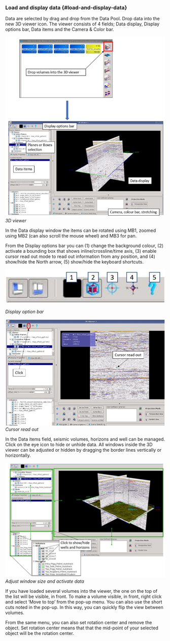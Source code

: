 ### Load and display data {#load-and-display-data}

Data are selected by drag and drop from the Data Pool. Drop data into the new 3D viewer icon. The viewer consists of 4 fields; Data display, Display options bar, Data items and the Camera & Color bar.

![](/assets/3dviewer_load.JPG)  
_3D viewer_

In the Data display window the items can be rotated using MB1, zoomed using MB2 \(can also scroll the mouse wheel\) and MB3 for pan.

From the Display options bar you can \(1\) change the background colour, \(2\) activate a bounding box that shows inline/crossline/time axis, \(3\) enable cursor read out mode to read out information from any position, and \(4\) show/hide the North arrow, \(5\) show/hide the keyboard shortcuts.

![](/assets/3dviewer_icons7.JPG)

_Display option bar_

![](/assets/3dviewer_cursorreadout.JPG)_Cursor read out_

In the Data items field, seismic volumes, horizons and well can be managed. Click on the eye icon to hide or unhide data. All windows inside the 3D viewer can be adjusted or hidden by dragging the border lines vertically or horizontally.

![](/assets/3dviewer_window.JPG)_Adjust window size and activate data_

If you have loaded several volumes into the viewer, the one on the top of the list will be visible, in front. To make a volume visible, in front, right click and select ‘Move to top’ from the pop-up menu. You can also use the short cuts noted in the pop-up. In this way, you can quickly flip the view between volumes.

From the same menu, you can also set rotation center and remove the object. Set rotation center means that that the mid-point of your selected object will be the rotation center.

